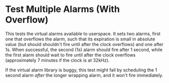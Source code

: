 # Test Multiple Alarms (With Overflow)

This tests the virtual alarms available to userspace. It sets two
alarms, first one that overflows the alarm, such that its expiration
is small in absolute value (but should shouldn't fire until after the
clock overflows) and one after 1s. When successful, the second (1s)
alarm should fire after 1 second, while the first alarm should wait to fire until
after the clock overflows (approximately 7 minutes if the clock is at
32kHz).

If the virtual alarm library is buggy, this test might fail by
scheduling the 1 second alarm _after_ the longer wrapping alarm, and
it won't fire immediately.
